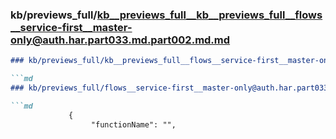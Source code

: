 ### kb/previews_full/kb__previews_full__kb__previews_full__flows__service-first__master-only@auth.har.part033.md.part002.md.md

```md
### kb/previews_full/kb__previews_full__flows__service-first__master-only@auth.har.part033.md.part002.md

```md
### kb/previews_full/flows__service-first__master-only@auth.har.part033.md (part 002)

```md
             {
                  "functionName": "",
            
```

```

```

```
